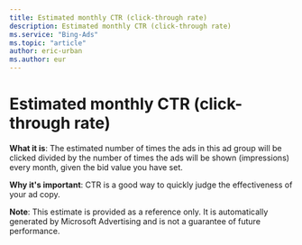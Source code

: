 ```yaml
---
title: Estimated monthly CTR (click-through rate)
description: Estimated monthly CTR (click-through rate)
ms.service: "Bing-Ads"
ms.topic: "article"
author: eric-urban
ms.author: eur
---
```


# Estimated monthly CTR (click-through rate)

**What it is**: The estimated number of times the ads in this ad group will be clicked divided by the number of times the ads will be shown (impressions) every month, given the bid value you have set.

**Why it's important**: CTR is a good way to quickly judge the effectiveness of your ad copy.

**Note**: This estimate is provided as a reference only. It is automatically generated by Microsoft Advertising and is not a guarantee of future performance.


